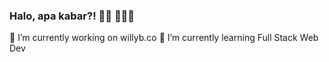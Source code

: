 ### Halo, apa kabar?! 👋🏻 🧑🏻‍💻
🔭 I’m currently working on willyb.co
 🌱 I’m currently learning Full Stack Web Dev


<!--
**willybernardus/willybernardus** is a ✨ _special_ ✨ repository because its `README.md` (this file) appears on your GitHub profile.

Here are some ideas to get you started:

- 🔭 I’m currently working on ...
- 🌱 I’m currently learning ...
- 👯 I’m looking to collaborate on ...
- 🤔 I’m looking for help with ...
- 💬 Ask me about ...
- 📫 How to reach me: ...
- 😄 Pronouns: ...
- ⚡ Fun fact: ...
-->
